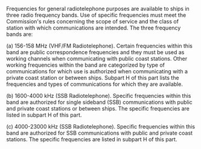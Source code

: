 Frequencies for general radiotelephone purposes are available to ships in three radio frequency bands. Use of specific frequencies must meet the Commission's rules concerning the scope of service and the class of station with which communications are intended. The three frequency bands are:

(a) 156-158 MHz (VHF/FM Radiotelephone). Certain frequencies within this band are public correspondence frequencies and they must be used as working channels when communicating with public coast stations. Other working frequencies within the band are categorized by type of communications for which use is authorized when communicating with a private coast station or between ships. Subpart H of this part lists the frequencies and types of communications for which they are available.

(b) 1600-4000 kHz (SSB Radiotelephone). Specific frequencies within this band are authorized for single sideband (SSB) communications with public and private coast stations or between ships. The specific frequencies are listed in subpart H of this part.
                

(c) 4000-23000 kHz (SSB Radiotelephone). Specific frequencies within this band are authorized for SSB communications with public and private coast stations. The specific frequencies are listed in subpart H of this part.

